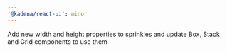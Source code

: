 ```yaml
---
'@kadena/react-ui': minor
---
```


Add new width and height properties to sprinkles and update Box, Stack and Grid
components to use them
